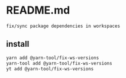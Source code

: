 # README.md

    fix/sync package dependencies in workspaces

## install

```bash
yarn add @yarn-tool/fix-ws-versions
yarn-tool add @yarn-tool/fix-ws-versions
yt add @yarn-tool/fix-ws-versions
```
